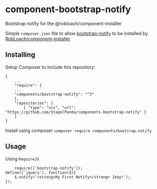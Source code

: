 # component-bootstrap-notify
Bootstrap notify for the @robloach/component-installer

Simple `composer.json` file to allow [bootstrap-notify](https://github.com/mouse0270/bootstrap-notify) to be installed by [RobLoach/component-installer](https://github.com/RobLoach/component-installer)

## Installing
Setup Composer to include this repository:

  	{
    	...
    	"require": {
      	...
      	"components/bootstrap-notify": "^3"
    	},
    	"repositories": [
    	  	{ "type": "vcs", "url": "https://github.com/StapelPanda/components-bootstrap-notify" }
    	]
  	}

Install using composer `composer require components/bootsrap-notify`

## Usage

Using `RequireJS`

		require(['bootstrap-notify']);
    define(['jquery'], function($){
        $.notify('<strong>My First Notify</strong> Jeay!');
    });
